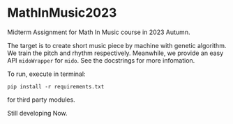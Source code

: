 # MathInMusic2023
Midterm Assignment for Math In Music course in 2023 Autumn.

The target is to create short music piece by machine with genetic algorithm.
We train the pitch and rhythm respectively.
Meanwhile, we provide an easy API `midoWrapper` for `mido`. See the docstrings for more infomation.

To run, execute in terminal:
```shell
pip install -r requirements.txt
```
for third party modules.

Still developing Now.
